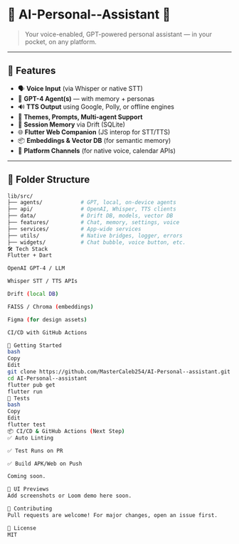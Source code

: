 # 🧠 AI-Personal--Assistant 🤖

> Your voice-enabled, GPT-powered personal assistant — in your pocket, on any platform.

---

## 🎯 Features

- 🗣️ **Voice Input** (via Whisper or native STT)
- 💬 **GPT-4 Agent(s)** — with memory + personas
- 🔊 **TTS Output** using Google, Polly, or offline engines
- 🎨 **Themes, Prompts, Multi-agent Support**
- 💾 **Session Memory** via Drift (SQLite)
- 🌐 **Flutter Web Companion** (JS interop for STT/TTS)
- 📦 **Embeddings & Vector DB** (for semantic memory)
- 🔧 **Platform Channels** (for native voice, calendar APIs)

---

## 📁 Folder Structure

```bash
lib/src/
├── agents/            # GPT, local, on-device agents
├── api/               # OpenAI, Whisper, TTS clients
├── data/              # Drift DB, models, vector DB
├── features/          # Chat, memory, settings, voice
├── services/          # App-wide services
├── utils/             # Native bridges, logger, errors
├── widgets/           # Chat bubble, voice button, etc.
🛠️ Tech Stack
Flutter + Dart

OpenAI GPT-4 / LLM

Whisper STT / TTS APIs

Drift (local DB)

FAISS / Chroma (embeddings)

Figma (for design assets)

CI/CD with GitHub Actions

🚀 Getting Started
bash
Copy
Edit
git clone https://github.com/MasterCaleb254/AI-Personal--assistant.git
cd AI-Personal--assistant
flutter pub get
flutter run
🧪 Tests
bash
Copy
Edit
flutter test
📦 CI/CD & GitHub Actions (Next Step)
✅ Auto Linting

✅ Test Runs on PR

✅ Build APK/Web on Push

Coming soon.

📸 UI Previews
Add screenshots or Loom demo here soon.

🙌 Contributing
Pull requests are welcome! For major changes, open an issue first.

📄 License
MIT

